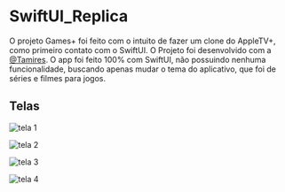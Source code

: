 # SwiftUI_Replica
O projeto Games+ foi feito com o intuito de fazer um clone do AppleTV+, como primeiro contato com o SwiftUI. O Projeto foi desenvolvido com a [@Tamires](https://github.com/). O app foi feito 100% com SwiftUI, não possuindo nenhuma funcionalidade, buscando apenas mudar o tema do aplicativo, que foi de séries e filmes para jogos.

## Telas

![tela 1](Assets/Tela1.jpg)

![tela 2](Assets/Tela2.jpg)

![tela 3](Assets/Tela3.jpg)

![tela 4](Assets/Tela4.jpg)

